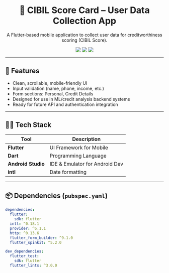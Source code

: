 <h1 align="center">📱 CIBIL Score Card – User Data Collection App</h1>

<p align="center">
  A Flutter-based mobile application to collect user data for creditworthiness scoring (CIBIL Score).
</p>

<p align="center">
  <img src="https://img.shields.io/badge/Flutter-3.10%2B-blue?logo=flutter" />
  <img src="https://img.shields.io/badge/Android%20Studio-Arctic%20Fox%2B-green?logo=android" />
  <img src="https://img.shields.io/badge/Platform-Android%20%7C%20iOS-orange?logo=mobile" />
</p>

---

## 🚀 Features

- Clean, scrollable, mobile-friendly UI
- Input validation (name, phone, income, etc.)
- Form sections: Personal, Credit Details
- Designed for use in ML/credit analysis backend systems
- Ready for future API and authentication integration

---

## 🧑‍💻 Tech Stack

| Tool            | Description                       |
|----------------|-----------------------------------|
| **Flutter**     | UI Framework for Mobile           |
| **Dart**        | Programming Language              |
| **Android Studio** | IDE & Emulator for Android Dev  |
| **intl**        | Date formatting                   |


---

## 📦 Dependencies (`pubspec.yaml`)

```yaml
dependencies:
  flutter:
    sdk: flutter
  intl: ^0.18.1
  provider: ^6.1.1
  http: ^0.13.6
  flutter_form_builder: ^9.1.0
  flutter_spinkit: ^5.2.0

dev_dependencies:
  flutter_test:
    sdk: flutter
  flutter_lints: ^3.0.0

